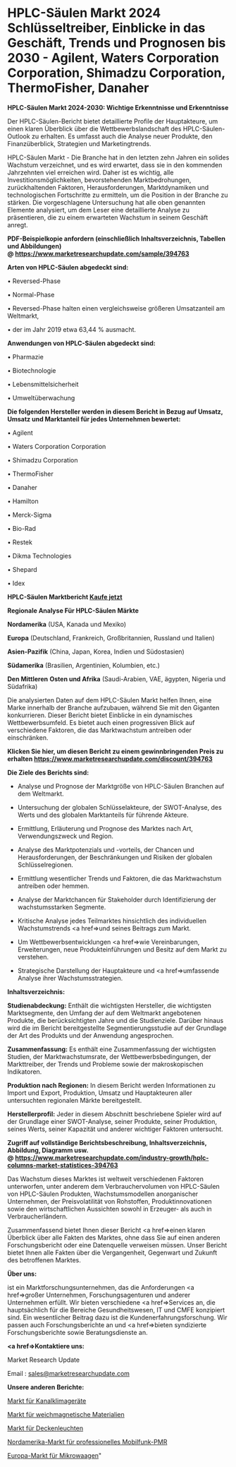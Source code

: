 # HPLC-Säulen Markt 2024 Schlüsseltreiber, Einblicke in das Geschäft, Trends und Prognosen bis 2030 - Agilent, Waters Corporation Corporation, Shimadzu Corporation, ThermoFisher, Danaher

<strong>HPLC-Säulen Markt 2024-2030: Wichtige Erkenntnisse und Erkenntnisse</strong>

Der HPLC-Säulen-Bericht bietet detaillierte Profile der Hauptakteure, um einen klaren Überblick über die Wettbewerbslandschaft des HPLC-Säulen-Outlook zu erhalten. Es umfasst auch die Analyse neuer Produkte, den Finanzüberblick, Strategien und Marketingtrends.

HPLC-Säulen Markt - Die Branche hat in den letzten zehn Jahren ein solides Wachstum verzeichnet, und es wird erwartet, dass sie in den kommenden Jahrzehnten viel erreichen wird. Daher ist es wichtig, alle Investitionsmöglichkeiten, bevorstehenden Marktbedrohungen, zurückhaltenden Faktoren, Herausforderungen, Marktdynamiken und technologischen Fortschritte zu ermitteln, um die Position in der Branche zu stärken. Die vorgeschlagene Untersuchung hat alle oben genannten Elemente analysiert, um dem Leser eine detaillierte Analyse zu präsentieren, die zu einem erwarteten Wachstum in seinem Geschäft anregt.

<strong><b>PDF-Beispielkopie anfordern (einschließlich Inhaltsverzeichnis, Tabellen und Abbildungen) @ </b></strong><strong><a href=https://www.marketresearchupdate.com/sample/394763><strong>https://www.marketresearchupdate.com/sample/394763</u></a></strong></strong>

<strong>Arten von HPLC-Säulen abgedeckt sind:</strong>

• Reversed-Phase

• Normal-Phase

• Reversed-Phase halten einen vergleichsweise größeren Umsatzanteil am Weltmarkt,

• der im Jahr 2019 etwa 63,44 % ausmacht.

<strong>Anwendungen von HPLC-Säulen abgedeckt sind:</strong>

• Pharmazie

• Biotechnologie

• Lebensmittelsicherheit

• Umweltüberwachung

<strong>Die folgenden Hersteller werden in diesem Bericht in Bezug auf Umsatz, Umsatz und Marktanteil für jedes Unternehmen bewertet:</strong>

• Agilent

• Waters Corporation Corporation

• Shimadzu Corporation

• ThermoFisher

• Danaher

• Hamilton

• Merck-Sigma

• Bio-Rad

• Restek

• Dikma Technologies

• Shepard

• Idex

<strong>HPLC-Säulen Marktbericht <a href=https://www.marketresearchupdate.com/buynow/394763>Kaufe jetzt</a></strong>

<strong>Regionale Analyse Für HPLC-Säulen Märkte</strong>

<strong>Nordamerika</strong> (USA, Kanada und Mexiko)

<strong>Europa</strong> (Deutschland, Frankreich, Großbritannien, Russland und Italien)

<strong>Asien-Pazifik</strong> (China, Japan, Korea, Indien und Südostasien)

<strong>Südamerika</strong> (Brasilien, Argentinien, Kolumbien, etc.)

<strong>Den Mittleren</strong> <strong>Osten und Afrika</strong> (Saudi-Arabien, VAE, ägypten, Nigeria und Südafrika)

Die analysierten Daten auf dem HPLC-Säulen Markt helfen Ihnen, eine Marke innerhalb der Branche aufzubauen, während Sie mit den Giganten konkurrieren. Dieser Bericht bietet Einblicke in ein dynamisches Wettbewerbsumfeld. Es bietet auch einen progressiven Blick auf verschiedene Faktoren, die das Marktwachstum antreiben oder einschränken.

<strong>Klicken Sie hier, um diesen Bericht zu einem gewinnbringenden Preis zu erhalten
</strong><strong><a href=https://www.marketresearchupdate.com/discount/394763>https://www.marketresearchupdate.com/discount/394763</b></u></strong></a>

<strong>Die Ziele des Berichts sind:</strong>

- Analyse und Prognose der Marktgröße von HPLC-Säulen Branchen auf dem Weltmarkt.

- Untersuchung der globalen Schlüsselakteure, der SWOT-Analyse, des Werts und des globalen Marktanteils für führende Akteure.

- Ermittlung, Erläuterung und Prognose des Marktes nach Art, Verwendungszweck und Region.

- Analyse des Marktpotenzials und -vorteils, der Chancen und Herausforderungen, der Beschränkungen und Risiken der globalen Schlüsselregionen.

- Ermittlung wesentlicher Trends und Faktoren, die das Marktwachstum antreiben oder hemmen.

- Analyse der Marktchancen für Stakeholder durch Identifizierung der wachstumsstarken Segmente.

- Kritische Analyse jedes Teilmarktes hinsichtlich des individuellen Wachstumstrends <a href=>und</a> seines Beitrags zum Markt.

- Um Wettbewerbsentwicklungen <a href=>wie</a> Vereinbarungen, Erweiterungen, neue Produkteinführungen und Besitz auf dem Markt zu verstehen.

- Strategische Darstellung der Hauptakteure und <a href=>umfas</a>sende Analyse ihrer Wachstumsstrategien.

<strong>Inhaltsverzeichnis:</strong>

<strong>Studienabdeckung:</strong> Enthält die wichtigsten Hersteller, die wichtigsten Marktsegmente, den Umfang der auf dem Weltmarkt angebotenen Produkte, die berücksichtigten Jahre und die Studienziele. Darüber hinaus wird die im Bericht bereitgestellte Segmentierungsstudie auf der Grundlage der Art des Produkts und der Anwendung angesprochen.

<strong>Zusammenfassung:</strong> Es enthält eine Zusammenfassung der wichtigsten Studien, der Marktwachstumsrate, der Wettbewerbsbedingungen, der Markttreiber, der Trends und Probleme sowie der makroskopischen Indikatoren.

<strong>Produktion nach Regionen:</strong> In diesem Bericht werden Informationen zu Import und Export, Produktion, Umsatz und Hauptakteuren aller untersuchten regionalen Märkte bereitgestellt.

<strong>Herstellerprofil:</strong> Jeder in diesem Abschnitt beschriebene Spieler wird auf der Grundlage einer SWOT-Analyse, seiner Produkte, seiner Produktion, seines Werts, seiner Kapazität und anderer wichtiger Faktoren untersucht.

<strong><b>Zugriff auf vollständige Berichtsbeschreibung, Inhaltsverzeichnis, Abbildung, Diagramm usw. @ </b></strong><strong><a href=https://www.marketresearchupdate.com/industry-growth/hplc-columns-market-statistices-394763>https://www.marketresearchupdate.com/industry-growth/hplc-columns-market-statistices-394763</a></strong>

Das Wachstum dieses Marktes ist weltweit verschiedenen Faktoren unterworfen, unter anderem dem Verbrauchervolumen von HPLC-Säulen von HPLC-Säulen Produkten, Wachstumsmodellen anorganischer Unternehmen, der Preisvolatilität von Rohstoffen, Produktinnovationen sowie den wirtschaftlichen Aussichten sowohl in Erzeuger- als auch in Verbraucherländern.

Zusammenfassend bietet Ihnen dieser Bericht <a href=>einen</a> klaren Überblick über alle Fakten des Marktes, ohne dass Sie auf einen anderen Forschungsbericht oder eine Datenquelle verweisen müssen. Unser Bericht bietet Ihnen alle Fakten über die Vergangenheit, Gegenwart und Zukunft des betroffenen Marktes.

<strong>Über uns:</strong>

 ist ein Marktforschungsunternehmen, das die Anforderungen <a href=>großer</a> Unternehmen, Forschungsagenturen und anderer Unternehmen erfüllt. Wir bieten verschiedene <a href=>Services</a> an, die hauptsächlich für die Bereiche Gesundheitswesen, IT und CMFE konzipiert sind. Ein wesentlicher Beitrag dazu ist die Kundenerfahrungsforschung. Wir passen auch Forschungsberichte an und <a href=>bieten</a> syndizierte Forschungsberichte sowie Beratungsdienste an.

<strong><a href=>Kontaktiere uns:</a></strong>

Market Research Update

Email : sales@marketresearchupdate.com

<strong>Unsere anderen Berichte:</strong>

<a href=https://www.linkedin.com/pulse/ducted-air-conditioning-unit-market-2023-latest>Markt für Kanalklimageräte</a>

<a href=https://www.linkedin.com/pulse/soft-magnetic-materials-market-research-report>Markt für weichmagnetische Materialien</a>

<a href=https://www.linkedin.com/pulse/ceiling-mounted-lighting-market-size-share-outlook-growth>Markt für Deckenleuchten</a>

<a href=https://www.linkedin.com/pulse/north-america-professional-mobile-radio-pmr-market>Nordamerika-Markt für professionelles Mobilfunk-PMR</a>

<a href=https://www.linkedin.com/pulse/europe-micro-balance-market-2023-pointing>Europa-Markt für Mikrowaagen</a>"
